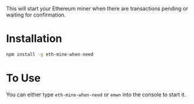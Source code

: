 This will start your Ethereum miner when there are transactions pending or waiting for confirmation. 

Installation
======

```bash
npm install -g eth-mine-when-need
```

To Use
=====
You can either type `eth-mine-when-need` or `emwn` into the console to start it.